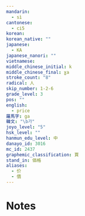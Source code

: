 ```yaml
---
mandarin:
  - sì
cantonese:
  - ci5
korean:
korean_native: ""
japanese:
  - KA
japanese_nanori: ""
vietnamese:
middle_chinese_initial: k
middle_chinese_final: ɣa
stroke_count: "8"
radical: 人
skip_number: 1-2-6
grade_level: 3
pos: ""
english:
  - price
羅馬字: ga
韓文: "\b가"
joyo_level: "5"
hsk_level: ""
hanmun_edu_level: 中
danayo_id: 3016
mc_id: 2437
graphemic_classification: 賈
stand_in: 価格
aliases:
  - 价
  - 價
---
```


# Notes
